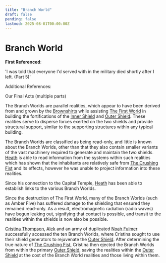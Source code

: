 ```yaml
---
title: "Branch World"
draft: false
pending: false
lastmod: 2025-08-01T00:00:00Z
---
```


# Branch World

**First Referenced:**

'I was told that everyone I'd served with in the military died shortly after I left. (Part 5)'

Additional References:

Our Final Acts (multiple parts)


The Branch Worlds are parallel realities, which appear to have been derived from and grown by the [Brownshirts](/races/brownshirt/) while assisting [The First World](/worlds/the-first-world/) in building the fortifications of the [Inner Shield](/devices/inner-shield/) and [Outer Shield](/devices/outer-shield/). These realities serve to disperse forces exerted on the two shields and provide structural support, similar to the supporting structures within any typical building.

The Branch Worlds are classified as being read-only, and little is known about the Branch Worlds, other than that they also contain smaller variants of the vast machinery required to generate and maintain the two shields. [Heath](/people/heath/) is able to read information from the systems within such realities which has shown that the inhabitants are relatively safe from [The Crushing Fist](/unknown/the-crushing-fist/) and its effects, however he was unable to project information into these realities.

Since his connection to the Capital Temple, [Heath](/people/heath/) has been able to establish links to the various Branch Worlds.

Since the destruction of The First World, many of the Branch Worlds (such as Amber Five) has suffered damage to the shielding that ensured they remained read-only. As a result, electromagnetic radiation (radio waves) have begun leaking out, signifying that contact is possible, and transit to the realities within the shields is now also be possible.

[Cristina Thompson](/people/cristina-thompson/), [Alek](/people/alek-staley/) and an army of duplicated [Noah Fulmer](/people/noah-fulmer/) successfully accessed the ten Branch Worlds, where Cristina sought to use their shield generators to rejuvenate the [Outer Shield](/devices/outer-shield/). After determining the true nature of [The Crushing Fist](/unknown/the-crushing-fist/), Cristina then ejected the Branch Worlds from within the primary [Outer Shield](/devices/outer-shield/), saving the realities within the [Outer Shield](/devices/outer-shield/) at the cost of the Branch World realities and those living within them.